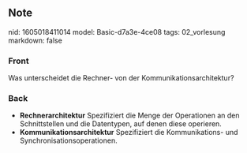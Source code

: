 ## Note
nid: 1605018411014
model: Basic-d7a3e-4ce08
tags: 02_vorlesung
markdown: false

### Front
<div>
  <span><span>Was unterscheidet die Rechner- von der
  Kommunikationsarchitektur?</span></span>
</div>

### Back
<ul>
  <li><span><strong>Rechnerarchitektur</strong> Spezifiziert die
  Menge der Operationen an den Schnittstellen und die Datentypen,
  auf denen diese operieren.</span>
  <li><span><strong>Kommunikationsarchitektur</strong> Spezifiziert
  die Kommunikations- und Synchronisationsoperationen.</span>
</ul>
